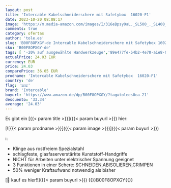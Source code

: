 ```yaml
---
layout: post
title: 'Intercable Kabelschneiderschere mit Safetybox  16020-F1'
date: 2023-10-20 08:08:17
image: 'https://m.media-amazon.com/images/I/316eBpsy9aL._SL500_._SL400_.jpg'
comments: true
category: ofertas
author: 'tole.es'
slug: 'B00F8OPXGY-de Intercable Kabelschneiderschere mit Safetybox 16020-F1'
sku: 'B00F8OPXGY-de'
tags: [ '-20% auf ausgewählte Handwerkzeuge','89e477fe-54b2-4e70-a1e8-066084921fb1_0','89e477fe-54b2-4e70-a1e8-066084921fb1_3501','Arborist Merchandising Root','Baumarkt','Elektro- & Handwerkzeuge','Handwerkzeuge','Schneiden & Scheren','Self Service','Special Features Stores','intercable','🇩🇪', ]
actualPrice: 24.03 EUR
currency: EUR
price: 24.03
comparePrice: 36.05 EUR
prodname: 'Intercable Kabelschneiderschere mit Safetybox  16020-F1'
country: 'de'
flag: '🇩🇪'
brand: 'Intercable'
buyurl: 'https://www.amazon.de/dp/B00F8OPXGY/?tag=tolees0ca-21'
descuento: '33.34'
average: '24.03'
---
```


Es gibt ein [{{< param title >}}]({{< param buyurl >}}) hier:

[![{{< param prodname >}}]({{< param image >}})]({{< param buyurl >}})

ℹ️:

- Klinge aus rostfreiem Spezialstahl
- schlagfeste, glasfaserverstärkte Kunststoff-Handgriffe
- NICHT für Arbeiten unter elektrischer Spannung geeignet
- 3 Funktionen in einer Schere: SCHNEIDEN,ABISOLIEREN,CRIMPEN
- 50% weniger Kraftaufwand notwendig als bisher

[🛒 kauf es hier!!]({{< param buyurl >}})
{{<world>}}B00F8OPXGY{{</world>}}
